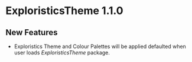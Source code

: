# ExploristicsTheme 1.1.0

## New Features

* Exploristics Theme and Colour Palettes will be applied defaulted when user
loads *ExploristicsTheme* package.
